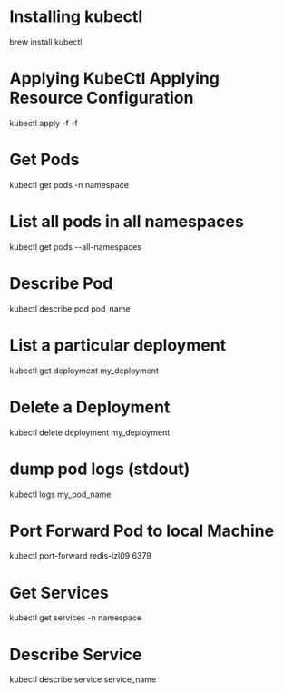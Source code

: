 # Installing kubectl
brew install kubectl

# Applying KubeCtl Applying Resource Configuration
kubectl apply -f <file1> -f <file2>

# Get Pods
kubectl get pods -n namespace

# List all pods in all namespaces
kubectl get pods --all-namespaces

# Describe Pod
kubectl describe pod pod_name

# List a particular deployment
kubectl get deployment my_deployment

# Delete a Deployment
kubectl delete deployment my_deployment

# dump pod logs (stdout)
kubectl logs my_pod_name

# Port Forward Pod to local Machine
kubectl port-forward redis-izl09 6379

# Get Services
kubectl get services -n namespace

# Describe Service
kubectl describe service service_name